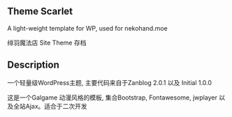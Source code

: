 ## Theme Scarlet


A light-weight template for WP, used for nekohand.moe

绯羽魔法店 Site Theme 存档

## Description

一个轻量级WordPress主题, 主要代码来自于Zanblog 2.0.1 以及 Initial 1.0.0

这是一个Galgame 动漫风格的模板, 集合Bootstrap, Fontawesome, jwplayer 以及全站Ajax。适合于二次开发




